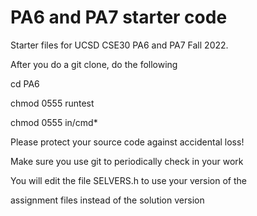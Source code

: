 # PA6 and PA7 starter code
Starter files for UCSD CSE30 PA6 and PA7 Fall 2022.

After you do a git clone, do the following

cd PA6

chmod 0555 runtest

chmod 0555 in/cmd*

Please protect your source code against accidental loss!

Make sure you use git to periodically check in your work

You will edit the file SELVERS.h to use your version of the

assignment files instead of the solution version
